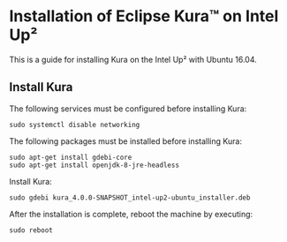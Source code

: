 # Installation of Eclipse Kura™ on Intel Up²

This is a guide for installing Kura on the Intel Up² with Ubuntu 16.04.

## Install Kura

The following services must be configured before installing Kura:

    sudo systemctl disable networking

The following packages must be installed before installing Kura:

    sudo apt-get install gdebi-core
    sudo apt-get install openjdk-8-jre-headless

Install Kura:

    sudo gdebi kura_4.0.0-SNAPSHOT_intel-up2-ubuntu_installer.deb

After the installation is complete, reboot the machine by executing:

    sudo reboot
